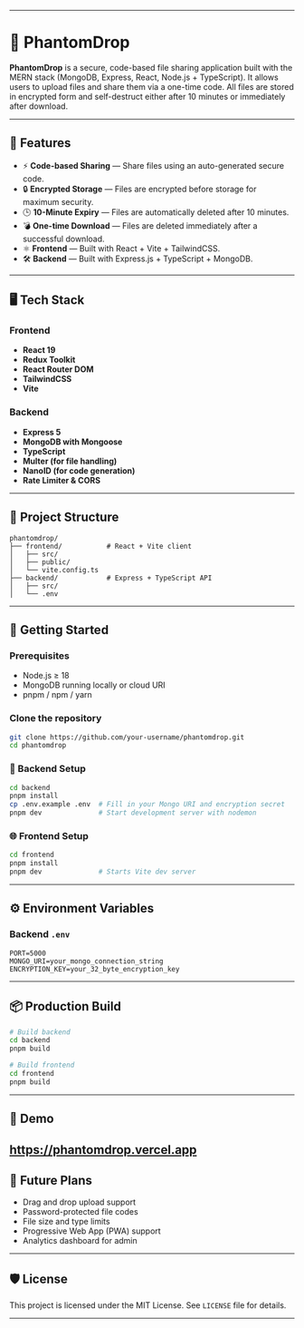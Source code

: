 
---

# 🚀 PhantomDrop

**PhantomDrop** is a secure, code-based file sharing application built with the MERN stack (MongoDB, Express, React, Node.js + TypeScript). It allows users to upload files and share them via a one-time code. All files are stored in encrypted form and self-destruct either after 10 minutes or immediately after download.

---

## 🔐 Features

* ⚡ **Code-based Sharing** — Share files using an auto-generated secure code.
* 🔒 **Encrypted Storage** — Files are encrypted before storage for maximum security.
* 🕒 **10-Minute Expiry** — Files are automatically deleted after 10 minutes.
* 💣 **One-time Download** — Files are deleted immediately after a successful download.
* ⚛️ **Frontend** — Built with React + Vite + TailwindCSS.
* 🛠️ **Backend** — Built with Express.js + TypeScript + MongoDB.

---

## 🖥️ Tech Stack

### Frontend

* **React 19**
* **Redux Toolkit**
* **React Router DOM**
* **TailwindCSS**
* **Vite**

### Backend

* **Express 5**
* **MongoDB with Mongoose**
* **TypeScript**
* **Multer (for file handling)**
* **NanoID (for code generation)**
* **Rate Limiter & CORS**

---

## 📁 Project Structure

```
phantomdrop/
├── frontend/           # React + Vite client
│   ├── src/
│   ├── public/
│   └── vite.config.ts
├── backend/            # Express + TypeScript API
│   ├── src/
│   └── .env
```

---

## 🚀 Getting Started

### Prerequisites

* Node.js ≥ 18
* MongoDB running locally or cloud URI
* pnpm / npm / yarn

### Clone the repository

```bash
git clone https://github.com/your-username/phantomdrop.git
cd phantomdrop
```

### 🧩 Backend Setup

```bash
cd backend
pnpm install
cp .env.example .env  # Fill in your Mongo URI and encryption secret
pnpm dev              # Start development server with nodemon
```

### 🌐 Frontend Setup

```bash
cd frontend
pnpm install
pnpm dev              # Starts Vite dev server
```

---

## ⚙️ Environment Variables

### Backend `.env`

```env
PORT=5000
MONGO_URI=your_mongo_connection_string
ENCRYPTION_KEY=your_32_byte_encryption_key
```

---

## 📦 Production Build

```bash
# Build backend
cd backend
pnpm build

# Build frontend
cd frontend
pnpm build
```

---

## 📸 Demo
https://phantomdrop.vercel.app
---

## 🧠 Future Plans

* Drag and drop upload support
* Password-protected file codes
* File size and type limits
* Progressive Web App (PWA) support
* Analytics dashboard for admin

---

## 🛡️ License

This project is licensed under the MIT License. See `LICENSE` file for details.

---
